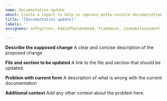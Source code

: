 ```yaml
---
name: Documentation update
about: Create a report to help us improve potku-console documentation
title: "[Documentation update]"
labels: ''
assignees: softgitron, EddieTheCubeHead, Flankmain, joomakelastudent

---
```


**Describe the supposed change**
A clear and concise description of the proposed change

**File and section to be updated**
A link to the file and section that should be updated.

**Problem with current form**
A description of what is wrong with the current documentation

**Additional context**
Add any other context about the problem here.
